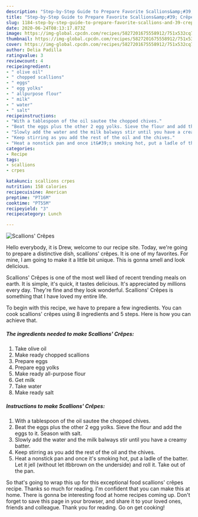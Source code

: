 ```yaml
---
description: "Step-by-Step Guide to Prepare Favorite Scallions&amp;#39; Crêpes"
title: "Step-by-Step Guide to Prepare Favorite Scallions&amp;#39; Crêpes"
slug: 1184-step-by-step-guide-to-prepare-favorite-scallions-and-39-crepes
date: 2020-06-24T08:13:17.873Z
image: https://img-global.cpcdn.com/recipes/5827201675558912/751x532cq70/scallions-crepes-recipe-main-photo.jpg
thumbnail: https://img-global.cpcdn.com/recipes/5827201675558912/751x532cq70/scallions-crepes-recipe-main-photo.jpg
cover: https://img-global.cpcdn.com/recipes/5827201675558912/751x532cq70/scallions-crepes-recipe-main-photo.jpg
author: Delia Padilla
ratingvalue: 3
reviewcount: 4
recipeingredient:
- " olive oil"
- " chopped scallions"
- " eggs"
- " egg yolks"
- " allpurpose flour"
- " milk"
- " water"
- " salt"
recipeinstructions:
- "With a tablespoon of the oil sautee the chopped chives."
- "Beat the eggs plus the other 2 egg yolks. Sieve the flour and add the eggs to it. Season with salt."
- "Slowly add the water and the milk balways stir until you have a creamy batter."
- "Keep stirring as you add the rest of the oil and the chives."
- "Heat a nonstick pan and once it&#39;s smoking hot, put a ladle of the batter. Let it jell (without let itbbrown on the underside) and roll it. Take out of the pan."
categories:
- Recipe
tags:
- scallions
- crpes

katakunci: scallions crpes 
nutrition: 158 calories
recipecuisine: American
preptime: "PT16M"
cooktime: "PT55M"
recipeyield: "3"
recipecategory: Lunch

---
```



![Scallions&#39; Crêpes](https://img-global.cpcdn.com/recipes/5827201675558912/751x532cq70/scallions-crepes-recipe-main-photo.jpg)

Hello everybody, it is Drew, welcome to our recipe site. Today, we're going to prepare a distinctive dish, scallions&#39; crêpes. It is one of my favorites. For mine, I am going to make it a little bit unique. This is gonna smell and look delicious.



Scallions&#39; Crêpes is one of the most well liked of recent trending meals on earth. It is simple, it's quick, it tastes delicious. It's appreciated by millions every day. They're fine and they look wonderful. Scallions&#39; Crêpes is something that I have loved my entire life.


To begin with this recipe, we have to prepare a few ingredients. You can cook scallions&#39; crêpes using 8 ingredients and 5 steps. Here is how you can achieve that.

<!--inarticleads1-->

##### The ingredients needed to make Scallions&#39; Crêpes:

1. Take  olive oil
1. Make ready  chopped scallions
1. Prepare  eggs
1. Prepare  egg yolks
1. Make ready  all-purpose flour
1. Get  milk
1. Take  water
1. Make ready  salt




<!--inarticleads2-->

##### Instructions to make Scallions&#39; Crêpes:

1. With a tablespoon of the oil sautee the chopped chives.
1. Beat the eggs plus the other 2 egg yolks. Sieve the flour and add the eggs to it. Season with salt.
1. Slowly add the water and the milk balways stir until you have a creamy batter.
1. Keep stirring as you add the rest of the oil and the chives.
1. Heat a nonstick pan and once it&#39;s smoking hot, put a ladle of the batter. Let it jell (without let itbbrown on the underside) and roll it. Take out of the pan.




So that's going to wrap this up for this exceptional food scallions&#39; crêpes recipe. Thanks so much for reading. I'm confident that you can make this at home. There is gonna be interesting food at home recipes coming up. Don't forget to save this page in your browser, and share it to your loved ones, friends and colleague. Thank you for reading. Go on get cooking!
